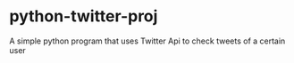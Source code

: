 # python-twitter-proj
A simple python program that uses Twitter Api to check tweets of a certain user
